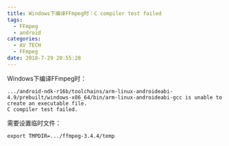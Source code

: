 ```yaml
---
title: Windows下编译FFmpeg时：C compiler test failed
tags:
  - FFmpeg
  - android
categories:
  - AV TECH
  - FFmpeg
date: 2018-7-29 20:55:28
---
```


Windows下编译FFmpeg时：
```
.../android-ndk-r16b/toolchains/arm-linux-androideabi-4.9/prebuilt/windows-x86_64/bin/arm-linux-androideabi-gcc is unable to create an executable file.
C compiler test failed.
```

需要设置临时文件：
```
export TMPDIR=.../ffmpeg-3.4.4/temp
```